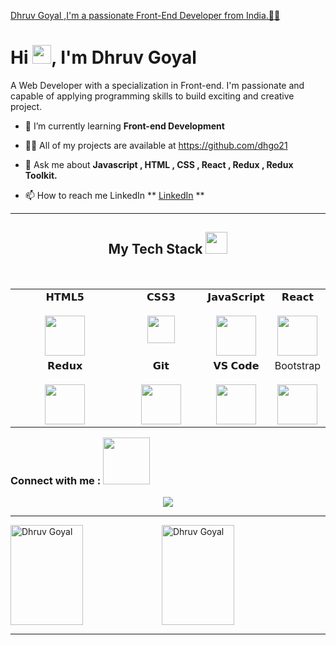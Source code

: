 [Dhruv Goyal ,I'm a passionate Front-End Developer from India.🧑‍💻](https://www.linkedin.com/in/dg21/)

<h3 align="center"> <h1> Hi <img src="https://github.githubassets.com/images/icons/emoji/unicode/1f44b.png" width="30px">, I'm Dhruv Goyal </h1>
<p>A Web Developer with a specialization in Front-end. I'm passionate and capable of applying programming skills to build exciting and creative project.</p>


</h3>

- 🌱 I’m currently learning **Front-end Development**

- 👨‍💻 All of my projects are available at https://github.com/dhgo21

- 💬 Ask me about **Javascript , HTML , CSS , React , Redux , Redux Toolkit.**

- 📫 How to reach me LinkedIn ** <a color = "red" href="https://www.linkedin.com/in/dg21/">LinkedIn</a> **

<hr />

<h2 align="center" border="0">My Tech Stack <img src="https://clipart-library.com/2023/2018-frequent-flyer.gif" width="35"/></h2>
<br>


<table align="left">
<tbody>
<tr valign="top">
  
<td width="50%" align="center">
<span>𝗛𝗧𝗠𝗟𝟱</span><br><br>
<img height="64px" src="https://cdn.svgporn.com/logos/html-5.svg">
</td>

<td width="35%" align="center">
<span>𝗖𝗦𝗦𝟯</span><br><br>
<img height="44px" src="https://cdn.svgporn.com/logos/css-3.svg">
</td>

<td width="35%" align="center">
<span>𝗝𝗮𝘃𝗮𝗦𝗰𝗿𝗶𝗽𝘁</span><br><br>
<img height="64px" src="https://cdn.svgporn.com/logos/javascript.svg">
</td>

<td width="35%" align="center">
<span>𝗥𝗲𝗮𝗰𝘁</span><br><br>
<img height="64px" src="https://cdn.svgporn.com/logos/react.svg">
</td>
</tr>

<tr>
<td width="35%" align="center">
<span>𝗥𝗲𝗱𝘂𝘅</span><br><br>
<img height="64px" src="https://cdn.svgporn.com/logos/redux.svg">
</td>

 <td width="35%" align="center">
<span>𝗚𝗶𝘁</span><br><br>
<img height="64px" src="https://cdn.svgporn.com/logos/git-icon.svg">
</td>

<td width="35%" align="center">
<span>𝗩𝗦 𝗖𝗼𝗱𝗲</span><br><br>
<img height="64px" src="https://cdn.svgporn.com/logos/visual-studio-code.svg">
</td>

<td width="35%" align="center">
<span>Bootstrap</span><br><br>
<img height="64px" src="https://cdn.svgporn.com/logos/bootstrap.svg">
</td>
</tr>
</tbody>
</table>
<br> <br> <br>
<hr>
<h3>Connect with me :  <img src="https://raw.githubusercontent.com/ShahriarShafin/ShahriarShafin/main/Assets/handshake.gif" width="75" /></h3>
<p align="center">
  <a href="https://www.linkedin.com/in/anujsharma20/"><img src="https://img.shields.io/badge/LinkedIn-0077B5?style=for-the-badge&logo=linkedin&logoColor=white"></a>
  </p>
<hr />

<div style="display: flex;" >
<img align="center"  height="160px" width="48%" src="https://github-readme-stats.vercel.app/api/top-langs?username=Anujsharma51&show_icons=true&locale=en&layout=compact&theme=dark&ring=FFB19A&hide_border=true&currStreakNum=F6A085&fire=F6A085&currStreakLabel=F6A085" alt="Dhruv Goyal" />



<img align="center"  height="160px" width="48%" src="https://github-readme-streak-stats.herokuapp.com/?user=Anujsharma51&theme=dark&ring=FFB19A&hide_border=true&currStreakNum=F6A085&fire=F6A085&currStreakLabel=F6A085" alt="Dhruv Goyal" />

  </div>
<hr />
